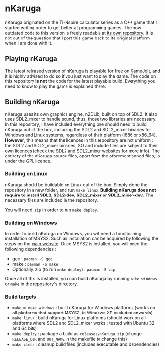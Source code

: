 # nKaruga

nKaruga originated on the TI-Nspire calculator series as a C++ game that I started writing order to get better at programming games. The now outdated code to this version is freely readable at [its own repository](https://github.com/matrefeytontias/nKaruga-deprecated-Nspire-version-). It is not out of the question that I port this game back to its original platform when I am done with it.

## Playing nKaruga

The latest released version of nKaruga is playable for free [on GameJolt](http://gamejolt.com/games/nkaruga/92026), and it is highly advised to do so if you just want to play the game. The code on this repository **is not** the code for the latest playable build.
Everything you need to know to play the game is explained there.

## Building nKaruga

nKaruga uses its own graphics engine, n2DLib, built on top of SDL2. It also uses SDL2_mixer to handle sound, thus, those two libraries are necessary. In this repository, I have included everything one should need to build nKaruga out of the box, including the SDL2 and SDL2_mixer binaries for Windows and Linux systems, regardless of their platform (i686 or x86_64). **However**, this means that the licences in this repository are not uniform : the SDL2 and SDL2_mixer binaries, SO and include files are subject to their own licences (check the SDL2 and SDL2_mixer websites for more info). The entirety of the nKaruga source files, apart from the aforementionned files, is under the GPL licence.

### Building on Linux

nKaruga should be buildable on Linux out of the box. Simply clone the repository in a new folder, and run `make linux`. **Building nKaruga does not require to install SDL2, SDL2-dev, SDL2_mixer or SDL2_mixer-dev.** The necessary files are included in the repository.

You will need  `zip` in order to run `make deploy`.

### Building on Windows

In order to build nKaruga on Windows, you will need a functionning installation of MSYS2. Such an installation can be acquired by following the steps on the [main website](http://msys2.github.io/). Once MSYS2 is installed, you will need the following dependencies :

- gcc : `pacman -S gcc`
- make : `pacman -S make`
- Optionally, zip (to run `make deploy`) : `pacman -S zip`

Once all of this is installed, you can build nKaruga by running `make windows` or `make` in the repository's directory.

### Build targets

- `make` or `make windows` : build nKaruga for Windows platforms (works on all platforms that support MSYS2, ie Windows XP excluded onwards)
- `make linux` : build nKaruga for Linux platforms (should work on all platforms where SDL2 and SDL2_mixer works ; tested with Ubuntu 32 and 64 bits)
- `make deploy` : package a build as `releases/nKaruga.zip` (change `RELEASE_DIR` and `OUT_NAME` in the makefile to change this)
- `make clean` : cleanup build files (includes executable and dependencies)
